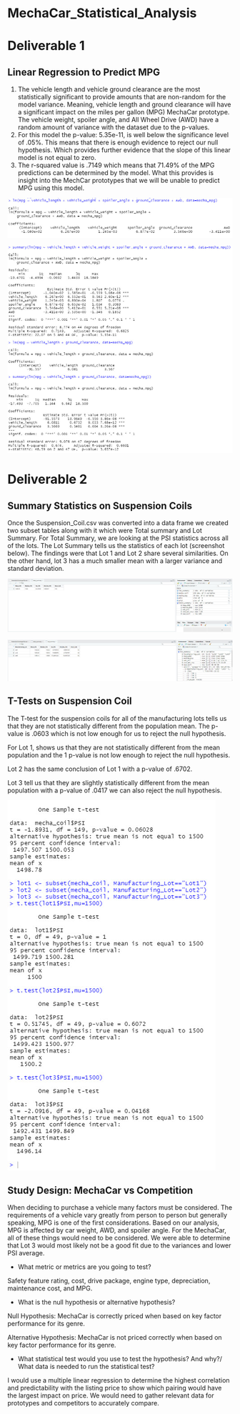 # MechaCar_Statistical_Analysis
# Deliverable 1
## Linear Regression to Predict MPG

1. The vehicle length and vehicle ground clearance are the most statistically significant to provide amounts that are non-random for the model variance. Meaning, vehicle length and ground clearance will have a significant impact on the miles per gallon (MPG) MechaCar prototype. The vehicle weight, spoiler angle, and All Wheel Drive (AWD) have a random amount of variance with the dataset due to the p-values. 
2. For this model the p-value: 5.35e-11, is well below the significance level of .05%. This means that there is enough evidence to reject our null hypothesis. Which provides further evidence that the slope of this linear model is not equal to zero.
3. The r-squared value is .7149 which means that 71.49% of the MPG predictions can be determined by the model. What this provides is insight into the MechCar prototypes that we will be unable to predict MPG using this model.

![ Deliverable 1 Picture 1](https://github.com/gonzalesbarrett/MechaCar_Statistical_Analysis/blob/main/Images/Deliv1_1.jpg)

![ Deliverable 1 Picture 2](https://github.com/gonzalesbarrett/MechaCar_Statistical_Analysis/blob/main/Images/Deliv1_2.jpg)


# Deliverable 2

## Summary Statistics on Suspension Coils

Once the Suspension_Coil.csv was converted into a data frame we created two subset tables along with it which were Total summary and Lot Summary. For Total Summary, we are looking at the PSI statistics across all of the lots. The Lot Summary tells us the statistics of each lot (screenshot below). The findings were that Lot 1 and Lot 2 share several similarities. On the other hand, lot 3 has a much smaller mean with a larger variance and standard deviation.

![Deliverable 2 Picture 1](https://github.com/gonzalesbarrett/MechaCar_Statistical_Analysis/blob/main/Images/Deliv2_1.jpg)

![ Deliverable 2 Picture 2](https://github.com/gonzalesbarrett/MechaCar_Statistical_Analysis/blob/main/Images/Deliv2_2.jpg)

## T-Tests on Suspension Coil

The T-test for the suspension coils for all of the manufacturing lots tells us that they are not statistically different from the population mean. The p-value is .0603 which is not low enough for us to reject the null hypothesis.

For Lot 1, shows us that they are not statistically different from the mean population and the 1 p-value is not low enough to reject the null hypothesis. 

Lot 2 has the same conclusion of Lot 1 with a p-value of .6702.

Lot 3 tell us that they are slightly statistically different from the mean population with a p-value of .0417 we can also reject the null hypothesis. 

![ Deliverable 3 Picture 1](https://github.com/gonzalesbarrett/MechaCar_Statistical_Analysis/blob/main/Images/Deliv3_1.jpg)

## Study Design: MechaCar vs Competition

When deciding to purchase a vehicle many factors must be considered. The requirements of a vehicle vary greatly from person to person but generally speaking, MPG is one of the first considerations. Based on our analysis, MPG is affected by car weight, AWD, and spoiler angle. For the MechaCar, all of these things would need to be considered. We were able to determine that Lot 3 would most likely not be a good fit due to the variances and lower PSI average.

- What metric or metrics are you going to test?

Safety feature rating, cost, drive package, engine type, depreciation, maintenance cost, and MPG. 

- What is the null hypothesis or alternative hypothesis?

Null Hypothesis: MechaCar is correctly priced when based on key factor performance for its genre.

Alternative Hypothesis: MechaCar is not priced correctly when based on key factor performance for its genre.

- What statistical test would you use to test the hypothesis? And why?/ What data is needed to run the statistical test?

I would use a multiple linear regression to determine the highest correlation and predictability with the listing price to show which pairing would have the largest impact on price. We would need to gather relevant data for prototypes and competitors to accurately compare. 

